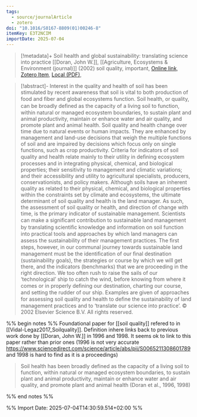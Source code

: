 ```yaml
---
tags:
  - source/journalArticle
  - zotero
doi: "10.1016/S0167-8809(01)00246-8"
itemKey: E3T2NCIM
importDate: 2025-07-04
---
```

>[!metadata]+
> Soil health and global sustainability: translating science into practice
> [[Doran, John W.]], 
> [[Agriculture, Ecosystems & Environment (journal)]] (2002)
> soil quality, important, 
> [Online link](https://linkinghub.elsevier.com/retrieve/pii/S0167880901002468), [Zotero Item](zotero://select/library/items/E3T2NCIM), [Local (PDF)](file://C:/Users/aburg/Documents/references/zotero/storage/KSGDFNY5/Doran2002_Soilhealth.pdf), 

>[!abstract]-
>Interest in the quality and health of soil has been stimulated by recent awareness that soil is vital to both production of food and ﬁber and global ecosystems function. Soil health, or quality, can be broadly deﬁned as the capacity of a living soil to function, within natural or managed ecosystem boundaries, to sustain plant and animal productivity, maintain or enhance water and air quality, and promote plant and animal health. Soil quality and health change over time due to natural events or human impacts. They are enhanced by management and land-use decisions that weigh the multiple functions of soil and are impaired by decisions which focus only on single functions, such as crop productivity. Criteria for indicators of soil quality and health relate mainly to their utility in deﬁning ecosystem processes and in integrating physical, chemical, and biological properties; their sensitivity to management and climatic variations; and their accessibility and utility to agricultural specialists, producers, conservationists, and policy makers. Although soils have an inherent quality as related to their physical, chemical, and biological properties within the constraints set by climate and ecosystems, the ultimate determinant of soil quality and health is the land manager. As such, the assessment of soil quality or health, and direction of change with time, is the primary indicator of sustainable management. Scientists can make a signiﬁcant contribution to sustainable land management by translating scientiﬁc knowledge and information on soil function into practical tools and approaches by which land managers can assess the sustainability of their management practices. The ﬁrst steps, however, in our communal journey towards sustainable land management must be the identiﬁcation of our ﬁnal destination (sustainability goals), the strategies or course by which we will get there, and the indicators (benchmarks) that we are proceeding in the right direction. We too often rush to raise the sails of our ‘technological’ ship to catch the wind, before knowing from where it comes or in properly deﬁning our destination, charting our course, and setting the rudder of our ship. Examples are given of approaches for assessing soil quality and health to deﬁne the sustainability of land management practices and to ‘translate our science into practice’. © 2002 Elsevier Science B.V. All rights reserved.

%% begin notes %%
Foundational paper for [[soil quality]] refered to in [[Vidal-Legaz2017_Soilquality]].
Definition inhere links back to previous work done by [[Doran, John W.]] in 1996 and 1998. It seems ok to link to this paper rather than prior ones (1996 is not very accurate https://www.sciencedirect.com/science/article/abs/pii/S0065211308601789 and 1998 is hard to find as it is a proceedings)

> Soil health has been broadly defined as the capacity of a living soil to function, within natural or managed ecosystem boundaries, to sustain plant and animal productivity, maintain or enhance water and air quality, and promote plant and animal health (Doran et al., 1996, 1998) 

%% end notes %%

%% Import Date: 2025-07-04T14:30:59.514+02:00 %%
